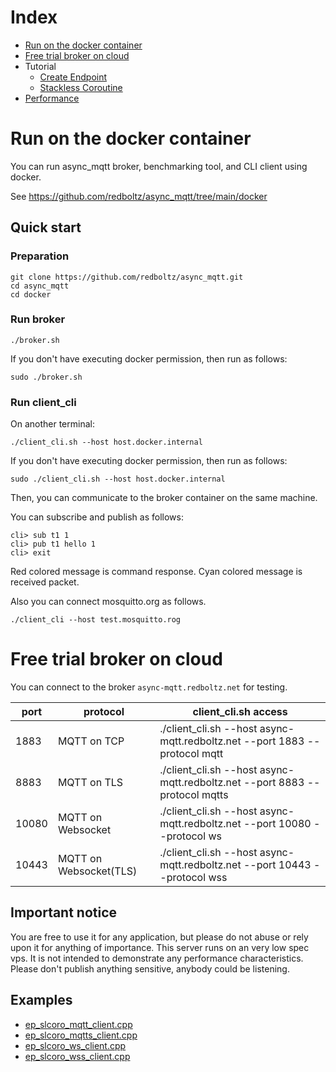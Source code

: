 # Index
- [Run on the docker container](#run-on-the-docker-container)
- [Free trial broker on cloud](#Free-trial-broker-on-cloud)
- Tutorial
  - [Create Endpoint](tutorial/create_endpoint.md)
  - [Stackless Coroutine](tutorial/sl_coro.md)
- [Performance](performance.md)

# Run on the docker container
You can run async_mqtt broker, benchmarking tool, and CLI client using docker.

See https://github.com/redboltz/async_mqtt/tree/main/docker

## Quick start

### Preparation

```
git clone https://github.com/redboltz/async_mqtt.git
cd async_mqtt
cd docker
```

### Run broker

```
./broker.sh
```

If you don't have executing docker permission, then run as follows:

```
sudo ./broker.sh
```

### Run client_cli

On another terminal:

```
./client_cli.sh --host host.docker.internal
```

If you don't have executing docker permission, then run as follows:

```
sudo ./client_cli.sh --host host.docker.internal
```

Then, you can communicate to the broker container on the same machine.

You can subscribe and publish as follows:

```
cli> sub t1 1
cli> pub t1 hello 1
cli> exit
```

Red colored message is command response.
Cyan colored message is received packet.

Also you can connect mosquitto.org as follows.

```
./client_cli --host test.mosquitto.rog
```

# Free trial broker on cloud

You can connect to the broker `async-mqtt.redboltz.net` for testing.

port|protocol|client_cli.sh access
---|---|---
1883|MQTT on TCP|./client_cli.sh --host async-mqtt.redboltz.net --port 1883 --protocol mqtt
8883|MQTT on TLS|./client_cli.sh --host async-mqtt.redboltz.net --port 8883 --protocol mqtts
10080|MQTT on Websocket|./client_cli.sh --host async-mqtt.redboltz.net --port 10080 --protocol ws
10443|MQTT on Websocket(TLS)|./client_cli.sh --host async-mqtt.redboltz.net --port 10443 --protocol wss

## Important notice
You are free to use it for any application, but please do not abuse or rely upon it for anything of importance. This server runs on an very low spec vps. It is not intended to demonstrate any performance characteristics.
Please don't publish anything sensitive, anybody could be listening.



## Examples
- [ep_slcoro_mqtt_client.cpp](../main/example/ep_slcoro_mqtt_client.cpp)
- [ep_slcoro_mqtts_client.cpp](../main/example/ep_slcoro_mqtts_client.cpp)
- [ep_slcoro_ws_client.cpp](../main/example/ep_slcoro_ws_client.cpp)
- [ep_slcoro_wss_client.cpp](../main/example/ep_slcoro_wss_client.cpp)

